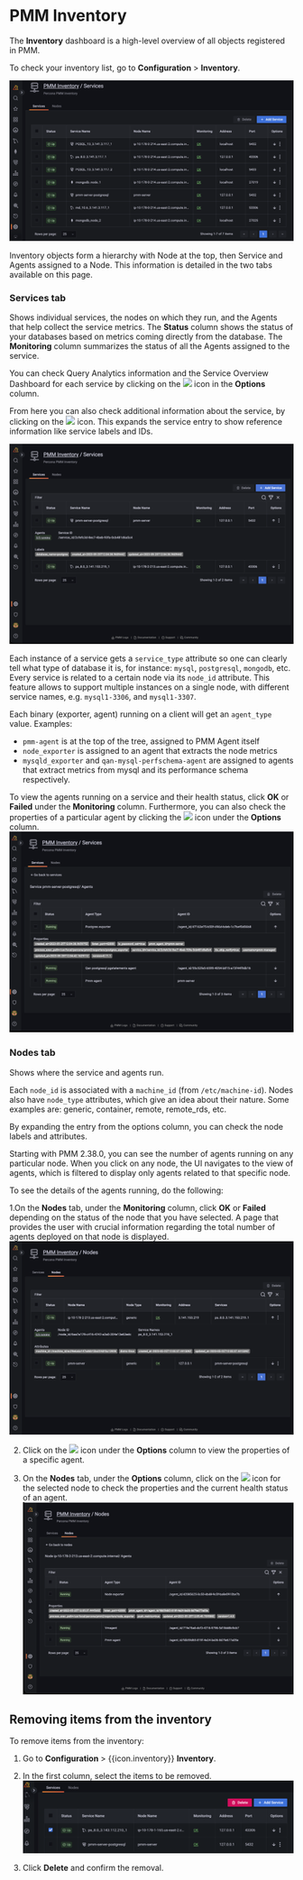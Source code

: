 # PMM Inventory

The **Inventory** dashboard is a high-level overview of all objects registered in PMM.

To check your inventory list, go to <i class="uil uil-cog"></i> **Configuration** > **Inventory**.

![!image](../../_images/Inventory.png)

Inventory objects form a hierarchy with Node at the top, then Service and Agents assigned to a Node. This information is detailed in the two tabs available on this page.

### **Services** tab

Shows individual services, the nodes on which they run, and the Agents that help collect the service metrics.
The **Status** column shows the status of your databases based on metrics coming directly from the database.
The **Monitoring** column summarizes the status of all the Agents assigned to the service.

You can check Query Analytics information and the Service Overview Dashboard for each service by clicking on the <image src="../../_images/dots-three-vertical.ico" width="15px" aria-label="triple dots"/> icon in the **Options** column.

From here you can also check additional information about the service, by clicking on the <image src="../../_images/arrow-downward.ico" width="15px" aria-label="downward arrow"/> icon. This expands the service entry to show reference information like service labels and IDs.

![!image](../../_images/PMM_Inventory_Service_Selection.png)

Each instance of a service gets a `service_type` attribute so one can clearly tell what type of database it is, for instance: `mysql`, `postgresql`, `mongodb`, etc. Every service is related to a certain node via its `node_id` attribute. This feature allows to support multiple instances on a single node, with different service names, e.g. `mysql1-3306`, and `mysql1-3307`.

Each binary (exporter, agent) running on a client will get an `agent_type` value. Examples:

- `pmm-agent` is at the top of the tree, assigned to PMM Agent itself
- `node_exporter` is assigned to an agent that extracts the node metrics
- `mysqld_exporter` and `qan-mysql-perfschema-agent` are assigned to agents that extract metrics from mysql and its performance schema respectively.

To view the agents running on a service and their health status, click **OK** or **Failed** under the **Monitoring** column. Furthermore, you can also check the properties of a particular agent by clicking the <image src="../../_images/dots-three-vertical.ico" width="15px" aria-label="triple dots"/> icon under the **Options** column.
![!image](../../_images/PMM_Inventory_Service_Agent_Properties.png)


### **Nodes** tab

Shows where the service and agents run.

Each `node_id` is associated with a `machine_id` (from `/etc/machine-id`). Nodes also have `node_type` attributes, which give an idea about their nature. Some examples are: generic, container, remote, remote_rds, etc.

By expanding the entry from the options column, you can check the node labels and attributes.

Starting with PMM 2.38.0, you can see the number of agents running on any particular node. When you click on any node, the UI navigates to the view of agents, which is filtered to display only agents related to that specific node. 

To see the details of the agents running, do the following:

1.On the **Nodes** tab,  under the **Monitoring** column, click **OK** or **Failed** depending on the status of the node that you have selected. A page that provides the user with crucial information regarding the total number of agents deployed on that node is displayed.
        ![!image](../../_images/PMM_Inventory_Node_Selection.png)

2. Click on the <image src="../../_images/dots-three-vertical.ico" width="15px" aria-label="triple dots" /> icon under the **Options** column to view the properties of a specific agent.

3.  On the **Nodes** tab, under the **Options** column, click on the <image src="../../_images/arrow-downward.ico" width="15px" aria-label="downward arrow"/> icon for the selected node to check the properties and the current health status of an agent.       
        ![!image](../../_images/PMM_Inventory_Node_Agent_Properties.png)


## Removing items from the inventory

To remove items from the inventory:

1. Go to <i class="uil uil-cog"></i> **Configuration** > {{icon.inventory}} **Inventory**.

2. In the first column, select the items to be removed.
        ![!image](../../_images/PMM_Inventory_Item_Selection.png)
3. Click **Delete** and confirm the removal.
